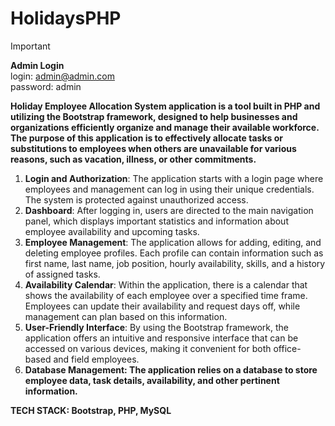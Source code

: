 # HolidaysPHP

>[!IMPORTANT]
>**Admin Login** <br />
>login: admin@admin.com <br />
>password: admin

**Holiday Employee Allocation System application is a tool built in PHP and utilizing the Bootstrap framework, designed to help businesses and organizations efficiently organize and manage their available workforce. The purpose of this application is to effectively allocate tasks or substitutions to employees when others are unavailable for various reasons, such as vacation, illness, or other commitments.** <br />




1. **Login and Authorization**: The application starts with a login page where employees and management can log in using their unique credentials. The system is protected against unauthorized access.
2. **Dashboard**: After logging in, users are directed to the main navigation panel, which displays important statistics and information about employee availability and upcoming tasks.
3. **Employee Management**: The application allows for adding, editing, and deleting employee profiles. Each profile can contain information such as first name, last name, job position, hourly availability, skills, and a history of assigned tasks.
4. **Availability Calendar**: Within the application, there is a calendar that shows the availability of each employee over a specified time frame. Employees can update their availability and request days off, while management can plan based on this information.
5. **User-Friendly Interface**: By using the Bootstrap framework, the application offers an intuitive and responsive interface that can be accessed on various devices, making it convenient for both office-based and field employees.
6. **Database Management: The application relies on a database to store employee data, task details, availability, and other pertinent information.**


**TECH STACK: Bootstrap, PHP, MySQL**

